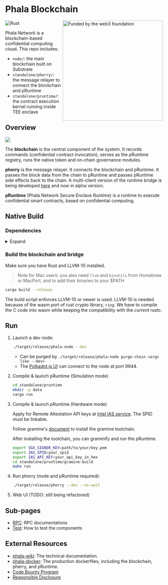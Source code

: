 # Phala Blockchain

<img align="right" width="320" src="docs/static/web3 foundation_grants_badge_black.svg" alt="Funded by the web3 foundation">

![Rust](https://github.com/Phala-Network/phala-blockchain/workflows/Build/badge.svg)

Phala Network is a blockchain-based confidential computing cloud. This repo includes:

- `node/`: the main blockchain built on Substrate
- `standalone/pherry/`: the message relayer to connect the blockchain and pRuntime
- `standalone/pruntime/`: the contract execution kernel running inside TEE enclave

## Overview

![](docs/static/phala-design.png)

The **blockchain** is the central component of the system. It records commands (confidential contract invocation), serves as the pRuntime registry, runs the native token and on-chain governance modules.

**pherry** is the message relayer. It connects the blockchain and pRuntime. It passes the block data from the chain to pRuntime and passes pRuntime side effects back to the chain. A multi-client version of the runtime bridge is being developed [here](https://github.com/Phala-Network/runtime-bridge) and now in alpha version.

**pRuntime** (Phala Network Secure Enclave Runtime) is a runtime to execute confidential smart contracts, based on confidential computing.

## Native Build

### Dependencies

<details><summary>Expand</summary>

- Rust

  ```bash
  curl https://sh.rustup.rs -sSf | sh
  ```

- Substrate dependencies:

   ```bash
   git submodule update --init
   sh ./scripts/init.sh
   ```

- LLVM 10

  ```bash
  wget https://apt.llvm.org/llvm.sh
  chmod +x llvm.sh
  ./llvm.sh 10
  ```

</details>

### Build the blockchain and bridge

Make sure you have Rust and LLVM-10 installed.

> Note for Mac users: you also need `llvm` and `binutils` from Homebrew or MacPort, and to add their binaries to your $PATH

```bash
cargo build --release
```

The build script enforces LLVM-10 or newer is used. LLVM-10 is needed because of the wasm port of rust
crypto library, `ring`. We have to compile the C code into wasm while keeping the compatibility with
the _current_ rustc.

## Run

1. Launch a dev node:

    ```bash
    ./target/release/phala-node --dev
    ```

    - Can be purged by `./target/release/phala-node purge-chain <args like --dev>`
    - The [Polkadot.js UI](https://polkadot.js.org/apps) can connect to the node at port 9944.

2. Compile & launch pRuntime (Simulation mode)
    ```bash
    cd standalone/pruntime
    mkdir -p data
    cargo run
    ```

3. Compile & launch pRuntime (Hardware mode)

    Apply for Remote Attestation API keys at
    [Intel IAS service](https://api.portal.trustedservices.intel.com/EPID-attestation). The SPID must be linkable.

    Follow gramine's [document](https://gramine.readthedocs.io/en/latest/quickstart.html) to install the gramine toolchain.

    After installing the toolchain, you can graminify and run the pRuntime.
    ```bash
    export SGX_SIGNER_KEY=path/to/your/key.pem
    export IAS_SPID=your_spid
    export IAS_API_KEY=your_api_key_in_hex
    cd standalone/pruntime/gramine-build
    make run
    ```

4. Run pherry (node and pRuntime required):

    ```bash
    ./target/release/pherry --dev --no-wait
    ```

5. Web UI (TODO: still being refactored)

## Sub-pages

- [RPC](./docs/rpc.md): RPC documentations
- [Test](./docs/test.md): How to test the components

## External Resources

- [phala-wiki](https://github.com/Phala-Network/phala-wiki): The technical documentation.
- [phala-docker](https://github.com/Phala-Network/phala-docker): The production dockerfiles, including the blockchain, pherry, and pRuntime.
- [Code Bounty Program](https://forum.phala.network/t/topic/2045)
- [Responsible Disclosure](./docs/responsible-disclosure.md)
